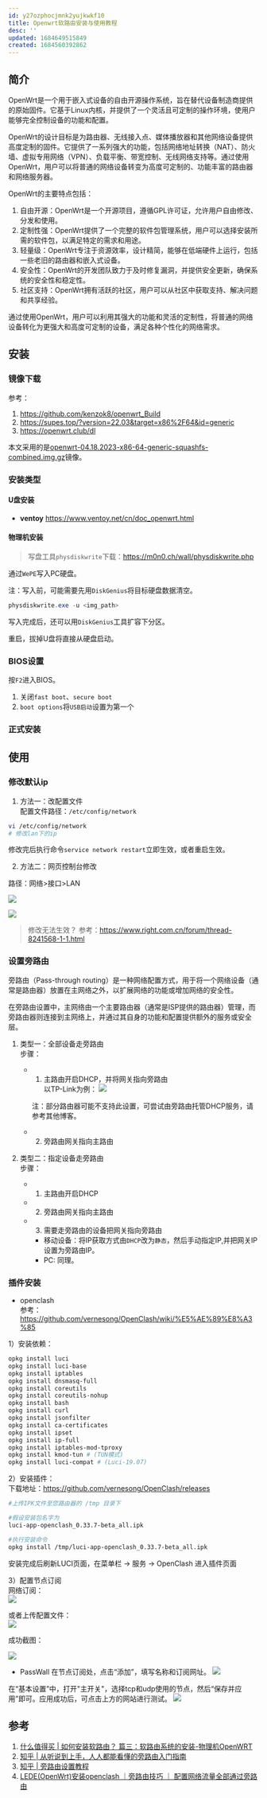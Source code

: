 ```yaml
---
id: y27ozphocjmnk2yujkwkf10
title: Openwrt软路由安装与使用教程
desc: ''
updated: 1684649515849
created: 1684560392862
---
```

## 简介
OpenWrt是一个用于嵌入式设备的自由开源操作系统，旨在替代设备制造商提供的原始固件。它基于Linux内核，并提供了一个灵活且可定制的操作环境，使用户能够完全控制设备的功能和配置。

OpenWrt的设计目标是为路由器、无线接入点、媒体播放器和其他网络设备提供高度定制的固件。它提供了一系列强大的功能，包括网络地址转换（NAT）、防火墙、虚拟专用网络（VPN）、负载平衡、带宽控制、无线网络支持等。通过使用OpenWrt，用户可以将普通的网络设备转变为高度可定制的、功能丰富的路由器和网络服务器。

OpenWrt的主要特点包括：

1. 自由开源：OpenWrt是一个开源项目，遵循GPL许可证，允许用户自由修改、分发和使用。
2. 定制性强：OpenWrt提供了一个完整的软件包管理系统，用户可以选择安装所需的软件包，以满足特定的需求和用途。
3. 轻量级：OpenWrt专注于资源效率，设计精简，能够在低端硬件上运行，包括一些老旧的路由器和嵌入式设备。
4. 安全性：OpenWrt的开发团队致力于及时修复漏洞，并提供安全更新，确保系统的安全性和稳定性。
5. 社区支持：OpenWrt拥有活跃的社区，用户可以从社区中获取支持、解决问题和共享经验。

通过使用OpenWrt，用户可以利用其强大的功能和灵活的定制性，将普通的网络设备转化为更强大和高度可定制的设备，满足各种个性化的网络需求。

## 安装
### 镜像下载
参考：
1. https://github.com/kenzok8/openwrt_Build
2. https://supes.top/?version=22.03&target=x86%2F64&id=generic
3. https://openwrt.club/dl

本文采用的是[openwrt-04.18.2023-x86-64-generic-squashfs-combined.img.gz](https://supes.top/releases/targets/x86/64/openwrt-04.18.2023-x86-64-generic-squashfs-combined.img.gz)镜像。

### 安装类型
#### U盘安装
- **ventoy**
https://www.ventoy.net/cn/doc_openwrt.html

#### 物理机安装
> 写盘工具`physdiskwrite`下载：https://m0n0.ch/wall/physdiskwrite.php  

通过`WePE`写入PC硬盘。

注：写入前，可能需要先用`DiskGenius`将目标硬盘数据清空。
```powershell
physdiskwrite.exe -u <img_path>
```
写入完成后，还可以用`DiskGenius`工具扩容下分区。

重启，拔掉U盘将直接从硬盘启动。

### BIOS设置
按`F2`进入BIOS。
1. 关闭`fast boot`、`secure boot`
2. `boot options`将`USB启动`设置为第一个

### 正式安装

## 使用
### 修改默认ip
1. 方法一：改配置文件  
配置文件路径：`/etc/config/network`

``` bash
vi /etc/config/network
# 修改lan下的ip
```
修改完后执行命令`service network restart`立即生效，或者重启生效。

2. 方法二：网页控制台修改  

路径：网络>接口>LAN

![](https://minio.kevin2li.top/image-bed/blog/20230521093825.png)

![](https://minio.kevin2li.top/image-bed/blog/20230521093930.png)

> 修改无法生效？ 参考：https://www.right.com.cn/forum/thread-8241568-1-1.html

### 设置旁路由
旁路由（Pass-through routing）是一种网络配置方式，用于将一个网络设备（通常是路由器）放置在主网络之外，以扩展网络的功能或增加网络的安全性。

在旁路由设置中，主网络由一个主要路由器（通常是ISP提供的路由器）管理，而旁路由器则连接到主网络上，并通过其自身的功能和配置提供额外的服务或安全层。

1. 类型一：全部设备走旁路由  
步骤： 
   - 1) 主路由开启DHCP，并将网关指向旁路由  
     以TP-Link为例：
     ![](https://minio.kevin2li.top/image-bed/blog/20230521131657.png)
     
     注：部分路由器可能不支持此设置，可尝试由旁路由托管DHCP服务，请参考其他博客。

   - 2) 旁路由网关指向主路由


1. 类型二：指定设备走旁路由  
步骤：  
   - 1) 主路由开启DHCP
   - 2) 旁路由网关指向主路由
   - 3) 需要走旁路由的设备把网关指向旁路由
     - 移动设备：将IP获取方式由`DHCP`改为`静态`，然后手动指定IP,并把网关IP设置为旁路由IP。
     - PC: 同理。
### 插件安装
- openclash  
参考：https://github.com/vernesong/OpenClash/wiki/%E5%AE%89%E8%A3%85

1）安装依赖：
```bash
opkg install luci
opkg install luci-base
opkg install iptables
opkg install dnsmasq-full
opkg install coreutils
opkg install coreutils-nohup
opkg install bash
opkg install curl
opkg install jsonfilter
opkg install ca-certificates
opkg install ipset
opkg install ip-full
opkg install iptables-mod-tproxy
opkg install kmod-tun # (TUN模式)
opkg install luci-compat # (Luci-19.07)
```
2）安装插件：  
下载地址：https://github.com/vernesong/OpenClash/releases  
```bash
#上传IPK文件至您路由器的 /tmp 目录下

#假设安装包名字为
luci-app-openclash_0.33.7-beta_all.ipk

#执行安装命令
opkg install /tmp/luci-app-openclash_0.33.7-beta_all.ipk
```
安装完成后刷新LUCI页面，在菜单栏 -> 服务 -> OpenClash 进入插件页面

3）配置节点订阅  
网络订阅：  
![](https://minio.kevin2li.top/image-bed/blog/20230521121824.png)

或者上传配置文件：  
![](https://minio.kevin2li.top/image-bed/blog/20230521121920.png)

成功截图：

![](https://minio.kevin2li.top/image-bed/blog/20230521121712.png)

- PassWall
在节点订阅处，点击“添加”，填写名称和订阅网址。
![](https://minio.kevin2li.top/image-bed/blog/20230521123053.png)

在“基本设置”中，打开"主开关"，选择tcp和udp使用的节点，然后“保存并应用”即可。应用成功后，可点击上方的网站进行测试。
![](https://minio.kevin2li.top/image-bed/blog/20230521123303.png)

## 参考

1. [什么值得买 | 如何安装软路由？ 篇三：软路由系统的安装-物理机OpenWRT](https://post.smzdm.com/p/ad2ok5ok/)
2. [知乎 | 从听说到上手，人人都能看懂的旁路由入门指南](https://zhuanlan.zhihu.com/p/122233420)
3. [知乎 | 旁路由设置教程](https://zhuanlan.zhihu.com/p/112484256?utm_campaign=shareopn&utm_medium=social&utm_oi=790165242284998656&utm_psn=1643401677880307712&utm_source=wechat_session&s_r=0&utm_id=0)
4. [LEDE(OpenWrt)安装openclash ｜旁路由技巧 ｜ 配置网络流量全部通过旁路由](https://cloud.tencent.com/developer/article/1693260)